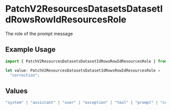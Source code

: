 # PatchV2ResourcesDatasetsDatasetIdRowsRowIdResourcesRole

The role of the prompt message

## Example Usage

```typescript
import { PatchV2ResourcesDatasetsDatasetIdRowsRowIdResourcesRole } from "orq-poc-typescript/models/operations";

let value: PatchV2ResourcesDatasetsDatasetIdRowsRowIdResourcesRole =
  "correction";
```

## Values

```typescript
"system" | "assistant" | "user" | "exception" | "tool" | "prompt" | "correction" | "expected_output"
```